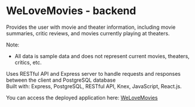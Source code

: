 # WeLoveMovies - backend

Provides the user with movie and theater information, including movie summaries, critic reviews, and movies currently playing at theaters.

Note:
* All data is sample data and does not represent current movies, theaters, critics, etc.

Uses RESTful API and Express server to handle requests and responses between the client and PostgreSQL database  
Built with: Express, PostgreSQL, RESTful API, Knex, JavaScript, React.js.

You can access the deployed application here: [WeLoveMovies](https://welove-movies-client.herokuapp.com/)
